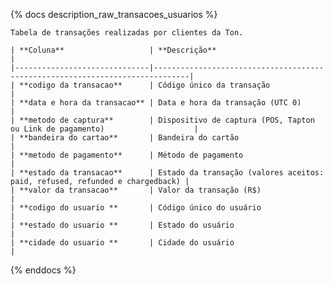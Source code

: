 {% docs description_raw_transacoes_usuarios %}

    Tabela de transações realizadas por clientes da Ton.

    | **Coluna**                   | **Descrição**                                                                |
    |------------------------------|------------------------------------------------------------------------------|
    | **codigo da transacao**      | Código único da transação                                                    |
    | **data e hora da transacao** | Data e hora da transação (UTC 0)                                             |
    | **metodo de captura**        | Dispositivo de captura (POS, Tapton ou Link de pagamento)                    |
    | **bandeira do cartao**       | Bandeira do cartão                                                           |
    | **metodo de pagamento**      | Método de pagamento                                                          |
    | **estado da transacao**      | Estado da transação (valores aceitos: paid, refused, refunded e chargedback) |
    | **valor da transacao**       | Valor da transação (R$)                                                      |
    | **codigo do usuario **       | Código único do usuário                                                      |
    | **estado do usuario **       | Estado do usuário                                                            |
    | **cidade do usuario **       | Cidade do usuário                                                            |

{% enddocs %}
